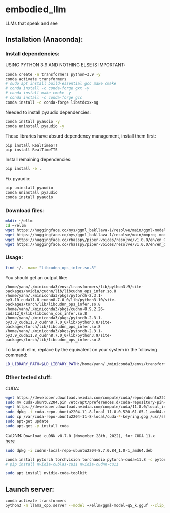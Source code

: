 # embodied_llm

LLMs that speak and see

## Installation (Anaconda):

### Install dependencies:

USING PYTHON 3.9 AND NOTHING ELSE IS IMPORTANT:
```bash
conda create -n transformers python=3.9 -y
conda activate transformers
# sudo apt install build-essential gcc make cmake
# conda install -c conda-forge gxx -y
# conda install make cmake -y
# conda install -c conda-forge gcc
conda install -c conda-forge libstdcxx-ng
```

Needed to install pyaudio dependencies:
```bash
conda install pyaudio -y
conda uninstall pyaudio -y
```

These libraries have absurd dependency management, install them first:
```bash
pip install RealTimeSTT
pip install RealTimeTTS
```

Install remaining dependencies:
```bash
pip install -e .
```

Fix pyaudio:
```bash
pip uninstall pyaudio
conda uninstall pyaudio
conda install pyaudio
```

### Download files:

```bash
mkdir ~/ellm
cd ~/ellm
wget https://huggingface.co/mys/ggml_bakllava-1/resolve/main/ggml-model-q5_k.gguf
wget https://huggingface.co/mys/ggml_bakllava-1/resolve/main/mmproj-model-f16.gguf
wget https://huggingface.co/rhasspy/piper-voices/resolve/v1.0.0/en/en_GB/alba/medium/en_GB-alba-medium.onnx
wget https://huggingface.co/rhasspy/piper-voices/resolve/v1.0.0/en/en_GB/alba/medium/en_GB-alba-medium.onnx.json
```

### Usage:

```bash
find ~/. -name "libcudnn_ops_infer.so.8"
```

You should get an output like:
```
/home/yann/./miniconda3/envs/transformers/lib/python3.9/site-packages/nvidia/cudnn/lib/libcudnn_ops_infer.so.8
/home/yann/./miniconda3/pkgs/pytorch-2.3.1-py3.10_cuda11.8_cudnn8.7.0_0/lib/python3.10/site-packages/torch/lib/libcudnn_ops_infer.so.8
/home/yann/./miniconda3/pkgs/cudnn-8.9.2.26-cuda12_0/lib/libcudnn_ops_infer.so.8
/home/yann/./miniconda3/pkgs/pytorch-2.3.1-py3.8_cuda11.8_cudnn8.7.0_0/lib/python3.8/site-packages/torch/lib/libcudnn_ops_infer.so.8
/home/yann/./miniconda3/pkgs/pytorch-2.3.1-py3.9_cuda11.8_cudnn8.7.0_0/lib/python3.9/site-packages/torch/lib/libcudnn_ops_infer.so.8
```

To launch ellm, replace by the equivalent on your system in the following command:
```bash
LD_LIBRARY_PATH=$LD_LIBRARY_PATH:/home/yann/./miniconda3/envs/transformers/lib/python3.9/site-packages/nvidia/cudnn/lib python embodied_llm/agent/ellm.py
```


### Other tested stuff:

CUDA:
```bash
wget https://developer.download.nvidia.com/compute/cuda/repos/ubuntu2204/x86_64/cuda-ubuntu2204.pin
sudo mv cuda-ubuntu2204.pin /etc/apt/preferences.d/cuda-repository-pin-600
wget https://developer.download.nvidia.com/compute/cuda/11.8.0/local_installers/cuda-repo-ubuntu2204-11-8-local_11.8.0-520.61.05-1_amd64.deb
sudo dpkg -i cuda-repo-ubuntu2204-11-8-local_11.8.0-520.61.05-1_amd64.deb
sudo cp /var/cuda-repo-ubuntu2204-11-8-local/cuda-*-keyring.gpg /usr/share/keyrings/
sudo apt-get update
sudo apt-get -y install cuda
```

CuDNN: `Download cuDNN v8.7.0 (November 28th, 2022), for CUDA 11.x` [here](https://developer.nvidia.com/rdp/cudnn-archive)
```bash
sudo dpkg -i cudnn-local-repo-ubuntu2204-8.7.0.84_1.0-1_amd64.deb
```

```bash
conda install pytorch torchvision torchaudio pytorch-cuda=11.8 -c pytorch -c nvidia -y
# pip install nvidia-cublas-cu11 nvidia-cudnn-cu11
```

```bash
sudo apt install nvidia-cuda-toolkit
```

## Launch server:

```bash
conda activate transformers
python3 -m llama_cpp.server --model ~/ellm/ggml-model-q5_k.gguf --clip_model_path ~/ellm/mmproj-model-f16.gguf --chat_format llava-1-5 --n_threads 4 --n_gpu_layers -1 --n_ctx 8192
```
